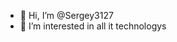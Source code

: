 - 👋 Hi, I’m @Sergey3127
- 👀 I’m interested in all it technologys


<!---
Sergey3127/Sergey3127 is a ✨ special ✨ repository because its `README.md` (this file) appears on your GitHub profile.
You can click the Preview link to take a look at your changes.
--->
